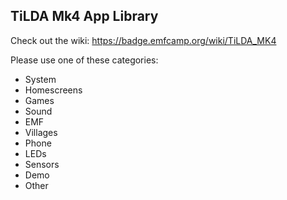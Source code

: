 TiLDA Mk4 App Library
-------------------

Check out the wiki: https://badge.emfcamp.org/wiki/TiLDA_MK4

Please use one of these categories:
* System
* Homescreens
* Games
* Sound
* EMF
* Villages
* Phone
* LEDs
* Sensors
* Demo
* Other
